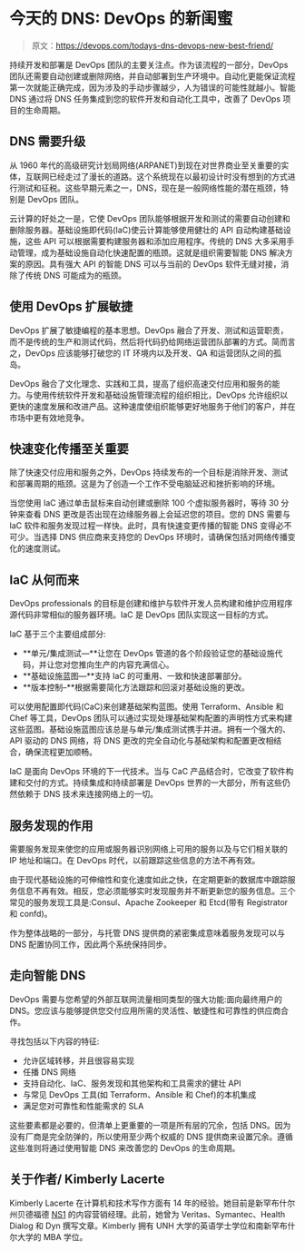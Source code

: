 # 今天的 DNS: DevOps 的新闺蜜

> 原文：<https://devops.com/todays-dns-devops-new-best-friend/>

持续开发和部署是 DevOps 团队的主要关注点。作为该流程的一部分，DevOps 团队还需要自动创建或删除网络，并自动部署到生产环境中。自动化更能保证流程第一次就能正确完成，因为涉及的手动步骤越少，人为错误的可能性就越小。智能 DNS 通过将 DNS 任务集成到您的软件开发和自动化工具中，改善了 DevOps 项目的生命周期。

## DNS 需要升级

从 1960 年代的高级研究计划局网络(ARPANET)到现在对世界商业至关重要的实体，互联网已经走过了漫长的道路。这个系统现在以最初设计时没有想到的方式进行测试和征税。这些早期元素之一，DNS，现在是一般网络性能的潜在瓶颈，特别是 DevOps 团队。

云计算的好处之一是，它使 DevOps 团队能够根据开发和测试的需要自动创建和删除服务器。基础设施即代码(IaC)使云计算能够使用健壮的 API 自动构建基础设施，这些 API 可以根据需要构建服务器和添加应用程序。传统的 DNS 大多采用手动管理，成为基础设施自动化快速配置的瓶颈。这就是组织需要智能 DNS 解决方案的原因。具有强大 API 的智能 DNS 可以与当前的 DevOps 软件无缝对接，消除了传统 DNS 可能成为的瓶颈。

## 使用 DevOps 扩展敏捷

DevOps 扩展了敏捷编程的基本思想。DevOps 融合了开发、测试和运营职责，而不是传统的生产和测试代码，然后将代码扔给网络运营团队部署的方式。简而言之，DevOps 应该能够打破您的 IT 环境内以及开发、QA 和运营团队之间的孤岛。

DevOps 融合了文化理念、实践和工具，提高了组织高速交付应用和服务的能力。与使用传统软件开发和基础设施管理流程的组织相比，DevOps 允许组织以更快的速度发展和改进产品。这种速度使组织能够更好地服务于他们的客户，并在市场中更有效地竞争。

## **快速变化传播至关重要**

除了快速交付应用和服务之外，DevOps 持续发布的一个目标是消除开发、测试和部署周期的瓶颈。这是为了创造一个工作不受电脑延迟和挫折影响的环境。

当您使用 IaC 通过单击鼠标来自动创建或删除 100 个虚拟服务器时，等待 30 分钟来查看 DNS 更改是否出现在边缘服务器上会延迟您的项目。您的 DNS 需要与 IaC 软件和服务发现过程一样快。此时，具有快速变更传播的智能 DNS 变得必不可少。当选择 DNS 供应商来支持您的 DevOps 环境时，请确保包括对网络传播变化的速度测试。

## **IaC 从何而来**

DevOps professionals 的目标是创建和维护与软件开发人员构建和维护应用程序源代码非常相似的服务器环境。IaC 是 DevOps 团队实现这一目标的方式。

IaC 基于三个主要组成部分:

*   **单元/集成测试—**让您在 DevOps 管道的各个阶段验证您的基础设施代码，并让您对您推向生产的内容充满信心。
*   **基础设施蓝图—**支持 IaC 的可重用、一致和快速部署部分。
*   **版本控制–**根据需要简化方法跟踪和回滚对基础设施的更改。

可以使用配置即代码(CaC)来创建基础架构蓝图。使用 Terraform、Ansible 和 Chef 等工具，DevOps 团队可以通过实现处理基础架构配置的声明性方式来构建这些蓝图。基础设施蓝图应该总是与单元/集成测试携手并进。拥有一个强大的、API 驱动的 DNS 网络，将 DNS 更改的完全自动化与基础架构和配置更改相结合，确保流程更加顺畅。

IaC 是面向 DevOps 环境的下一代技术。当与 CaC 产品结合时，它改变了软件构建和交付的方式。持续集成和持续部署是 DevOps 世界的一大部分，所有这些仍然依赖于 DNS 技术来连接网络上的一切。

## **服务发现的作用**

需要服务发现来使您的应用或服务器识别网络上可用的服务以及与它们相关联的 IP 地址和端口。在 DevOps 时代，以前跟踪这些信息的方法不再有效。

由于现代基础设施的可伸缩性和变化速度如此之快，在定期更新的数据库中跟踪服务信息不再有效。相反，您必须能够实时发现服务并不断更新您的服务信息。三个常见的服务发现工具是:Consul、Apache Zookeeper 和 Etcd(带有 Registrator 和 confd)。

作为整体战略的一部分，与托管 DNS 提供商的紧密集成意味着服务发现可以与 DNS 配置协同工作，因此两个系统保持同步。

## 走向智能 DNS

DevOps 需要与您希望的外部互联网流量相同类型的强大功能:面向最终用户的 DNS。您应该与能够提供您交付应用所需的灵活性、敏捷性和可靠性的供应商合作。

寻找包括以下内容的特征:

*   允许区域转移，并且很容易实现
*   任播 DNS 网络
*   支持自动化、IaC、服务发现和其他架构和工具需求的健壮 API
*   与常见 DevOps 工具(如 Terraform、Ansible 和 Chef)的本机集成
*   满足您对可靠性和性能需求的 SLA

这些要素都是必要的，但清单上更重要的一项是所有层的冗余，包括 DNS。因为没有厂商是完全防弹的，所以使用至少两个权威的 DNS 提供商来设置冗余。遵循这些准则将通过使用智能 DNS 来改善您的 DevOps 的生命周期。

## 关于作者/ Kimberly Lacerte

Kimberly Lacerte 在计算机和技术写作方面有 14 年的经验。她目前是新罕布什尔州贝德福德 [NS1](https://ns1.com/) 的内容营销经理。此前，她曾为 Veritas、Symantec、Health Dialog 和 Dyn 撰写文章。Kimberly 拥有 UNH 大学的英语学士学位和南新罕布什尔大学的 MBA 学位。